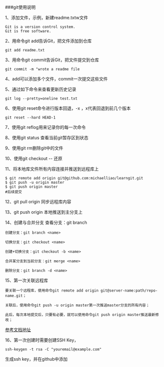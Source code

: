 ###git使用说明

1、添加文件，示例，新建readme.txtw文件

```git
Git is a version control system.
Git is free software.
```

2、用命令git add告诉Git，把文件添加到仓库

```git
git add readme.txt
```

3、用命令git commit告诉Git，把文件提交到仓库

```git
git commit -m "wrote a readme file
```

4、add可以添加多个文件，commit一次提交这些文件

5、通过如下命令来查看更新历史记录

```
git log --pretty=oneline test.txt
```

6、使用git reset命令进行版本回退，-x ，x代表回退到前几个版本

```
git reset --hard HEAD-1
```

7、使用git reflog用来记录你的每一次命令

8、使用git status 查看当前git暂存区到状态

9、使用git rm删除git中的文件

10、使用git checkout -- 还原

11、将本地库文件所有内容连接并推送到远程库上

```git
$ git remote add origin git@github.com:michaelliao/learngit.git
$ git push -u origin master 
$ git push origin master
#后续提交
```

12、git pull origin <branch name>同步远程库内容

13、git push origin <branch name> 本地推送到主分支上

14、创建与合并分支
	查看分支：git branch

	创建分支：git branch <name>
	
	切换分支：git checkout <name>
	
	创建+切换分支：git checkout -b <name>
	
	合并某分支到当前分支：git merge <name>
	
	删除分支：git branch -d <name>

15、第一次关联远程库

	要关联一个远程库，使用命令git remote add origin git@server-name:path/repo-name.git；
	
	关联后，使用命令git push -u origin master第一次推送master分支的所有内容；
	
	此后，每次本地提交后，只要有必要，就可以使用命令git push origin master推送最新修改；

[参考文档地址](https://www.liaoxuefeng.com/wiki/0013739516305929606dd18361248578c67b8067c8c017b000/0013760174128707b935b0be6fc4fc6ace66c4f15618f8d000)



16、第一次创建时需要创建SSH Key，

```shell
ssh-keygen -t rsa -C "youremail@example.com"
```

生成ssh key，并在github中添加